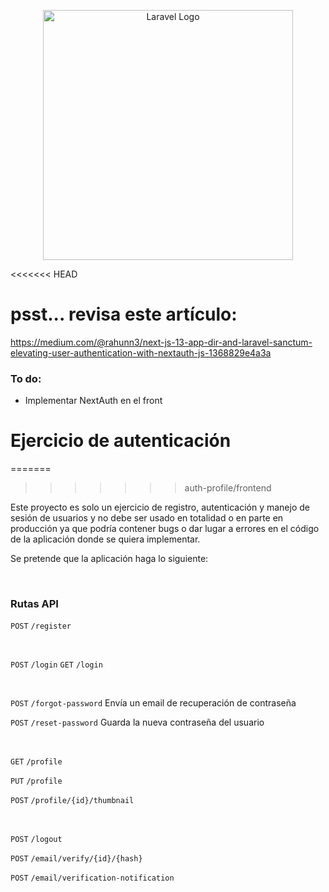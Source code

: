 <p align="center">
<img src="https://raw.githubusercontent.com/laravel/art/master/logo-lockup/5%20SVG/2%20CMYK/1%20Full%20Color/laravel-logolockup-cmyk-red.svg" width="400" alt="Laravel Logo">
</p>

<<<<<<< HEAD

# psst... revisa este artículo:
https://medium.com/@rahunn3/next-js-13-app-dir-and-laravel-sanctum-elevating-user-authentication-with-nextauth-js-1368829e4a3a

### To do:
- Implementar NextAuth en el front



# Ejercicio de autenticación
=======
>>>>>>> auth-profile/frontend

Este proyecto es solo un ejercicio de registro, autenticación y manejo de sesión de usuarios y no debe ser usado en totalidad o en parte en producción ya que podría contener bugs o dar lugar a errores en el código de la aplicación donde se quiera implementar.

Se pretende que la aplicación haga lo siguiente:

<br>

### Rutas API
`POST` `/register` 

<br>

`POST` `/login` 
`GET` `/login` 

<br>

`POST` `/forgot-password` Envía un email de recuperación de contraseña

`POST` `/reset-password` Guarda la nueva contraseña del usuario

<br>

`GET` `/profile` 

`PUT` `/profile` 

`POST` `/profile/{id}/thumbnail` 

<br>

`POST` `/logout` 

`POST` `/email/verify/{id}/{hash}` 

`POST` `/email/verification-notification` 